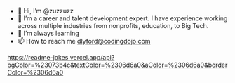 - 👋 Hi, I’m @zuzzuzz
- 👀 I’m a career and talent development expert. I have experience working across multiple industries from nonprofits, education, to Big Tech. 
- 🌱 I’m always learning
- 📫 How to reach me dlyford@codingdojo.com 

<!---
zuzzuzz/zuzzuzz is a ✨ special ✨ repository because its `README.md` (this file) appears on your GitHub profile.
You can click the Preview link to take a look at your changes.
--->
https://readme-jokes.vercel.app/api?bgColor=%23073b4c&textColor=%2306d6a0&aColor=%2306d6a0&borderColor=%2306d6a0
